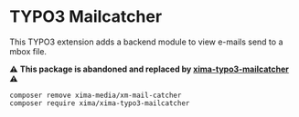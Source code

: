 # TYPO3 Mailcatcher

This TYPO3 extension adds a backend module to view e-mails send to a mbox file.

⚠️ **This package is abandoned and replaced by
[xima-typo3-mailcatcher](https://github.com/xima-media/xima-typo3-mailcatcher)** ⚠️

```
composer remove xima-media/xm-mail-catcher
composer require xima/xima-typo3-mailcatcher
```
